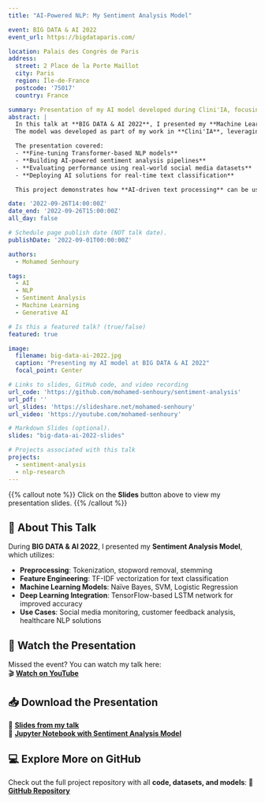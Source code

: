 ```yaml
---
title: "AI-Powered NLP: My Sentiment Analysis Model"

event: BIG DATA & AI 2022
event_url: https://bigdataparis.com/

location: Palais des Congrès de Paris
address:
  street: 2 Place de la Porte Maillot
  city: Paris
  region: Île-de-France
  postcode: '75017'
  country: France

summary: Presentation of my AI model developed during Clini'IA, focusing on sentiment analysis and NLP automation.
abstract: |
  In this talk at **BIG DATA & AI 2022**, I presented my **Machine Learning & Deep Learning-based Sentiment Analysis model**. 
  The model was developed as part of my work in **Clini'IA**, leveraging **Natural Language Processing (NLP) and AI-driven automation**.

  The presentation covered:
  - **Fine-tuning Transformer-based NLP models**
  - **Building AI-powered sentiment analysis pipelines**
  - **Evaluating performance using real-world social media datasets**
  - **Deploying AI solutions for real-time text classification**

  This project demonstrates how **AI-driven text processing** can be used in industries such as **healthcare, finance, and customer analytics**.

date: '2022-09-26T14:00:00Z'
date_end: '2022-09-26T15:00:00Z'
all_day: false

# Schedule page publish date (NOT talk date).
publishDate: '2022-09-01T00:00:00Z'

authors:
  - Mohamed Senhoury

tags:
  - AI
  - NLP
  - Sentiment Analysis
  - Machine Learning
  - Generative AI

# Is this a featured talk? (true/false)
featured: true

image:
  filename: big-data-ai-2022.jpg
  caption: "Presenting my AI model at BIG DATA & AI 2022"
  focal_point: Center

# Links to slides, GitHub code, and video recording
url_code: 'https://github.com/mohamed-senhoury/sentiment-analysis'
url_pdf: ''
url_slides: 'https://slideshare.net/mohamed-senhoury'
url_video: 'https://youtube.com/mohamed-senhoury'

# Markdown Slides (optional).
slides: "big-data-ai-2022-slides"

# Projects associated with this talk
projects:
  - sentiment-analysis
  - nlp-research
---
```


{{% callout note %}}
Click on the **Slides** button above to view my presentation slides.
{{% /callout %}}

## 🔹 **About This Talk**
During **BIG DATA & AI 2022**, I presented my **Sentiment Analysis Model**, which utilizes:
- **Preprocessing**: Tokenization, stopword removal, stemming
- **Feature Engineering**: TF-IDF vectorization for text classification
- **Machine Learning Models**: Naïve Bayes, SVM, Logistic Regression
- **Deep Learning Integration**: TensorFlow-based LSTM network for improved accuracy
- **Use Cases**: Social media monitoring, customer feedback analysis, healthcare NLP solutions

## 🎥 **Watch the Presentation**
Missed the event? You can watch my talk here:  
🎬 [**Watch on YouTube**](https://youtube.com/mohamed-senhoury)

## 📥 **Download the Presentation**
🔹 [**Slides from my talk**](https://slideshare.net/mohamed-senhoury)  
🔹 [**Jupyter Notebook with Sentiment Analysis Model**](uploads/Sentiment_Analysis.ipynb)  

## 💻 **Explore More on GitHub**
Check out the full project repository with all **code, datasets, and models**:
🔗 [**GitHub Repository**](https://github.com/mohamed-senhoury/sentiment-analysis)
